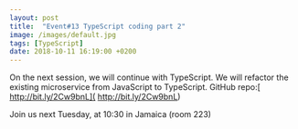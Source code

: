 ```yaml
---
layout: post
title:  "Event#13 TypeScript coding part 2"
image: /images/default.jpg
tags: [TypeScript]
date: 2018-10-11 16:19:00 +0200
---
```


On the next session, we will continue with TypeScript. We will refactor the existing microservice from JavaScript to TypeScript. GitHub repo:[ http://bit.ly/2Cw9bnL]( http://bit.ly/2Cw9bnL)

Join us next Tuesday, at 10:30 in Jamaica (room 223)
